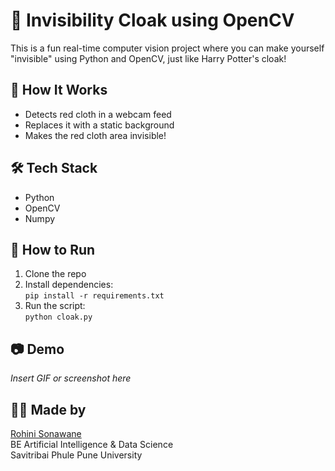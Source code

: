 # 🧙 Invisibility Cloak using OpenCV

This is a fun real-time computer vision project where you can make yourself "invisible" using Python and OpenCV, just like Harry Potter's cloak!

## 🎯 How It Works
- Detects red cloth in a webcam feed
- Replaces it with a static background
- Makes the red cloth area invisible!

## 🛠️ Tech Stack
- Python
- OpenCV
- Numpy

## 🚀 How to Run
1. Clone the repo
2. Install dependencies:  
   `pip install -r requirements.txt`
3. Run the script:  
   `python cloak.py`

## 📷 Demo
*Insert GIF or screenshot here*

## 👩‍💻 Made by
[Rohini Sonawane](https://www.linkedin.com/in/your-profile)  
BE Artificial Intelligence & Data Science  
Savitribai Phule Pune University
